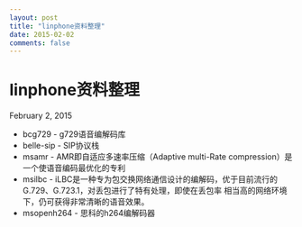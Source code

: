 ```yaml
---
layout: post
title: "linphone资料整理"
date: 2015-02-02
comments: false
---
```

# linphone资料整理
February 2, 2015

* bcg729 - g729语音编解码库
* belle-sip - SIP协议栈
* msamr - AMR即自适应多速率压缩（Adaptive multi-Rate compression）是一个使语音编码最优化的专利
* msilbc - iLBC是一种专为包交换网络通信设计的编解码，优于目前流行的G.729、G.723.1，对丢包进行了特有处理，即使在丢包率 相当高的网络环境下，仍可获得非常清晰的语音效果。
* msopenh264 - 思科的h264编解码器